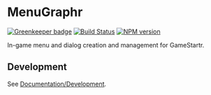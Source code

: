 <!-- {{Top}} -->
# MenuGraphr

[![Greenkeeper badge](https://badges.greenkeeper.io/FullScreenShenanigans/MenuGraphr.svg)](https://greenkeeper.io/)
[![Build Status](https://travis-ci.org/FullScreenShenanigans/MenuGraphr.svg?branch=master)](https://travis-ci.org/FullScreenShenanigans/MenuGraphr)
[![NPM version](https://badge.fury.io/js/menugraphr.svg)](http://badge.fury.io/js/menugraphr)

In-game menu and dialog creation and management for GameStartr.
<!-- {{/Top}} -->

<!-- {{Development}} -->
## Development

See [Documentation/Development](https://github.com/FullScreenShenanigans/Documentation).


<!-- {{/Development}} -->
